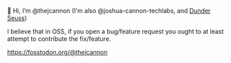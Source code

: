 👋 Hi, I’m @thejcannon (I'm also @joshua-cannon-techlabs, and [Dunder Seuss](https://www.youtube.com/watch?v=CSpzTx-S8B0))

I believe that in OSS, if you open a bug/feature request you ought to at least attempt to contribute the fix/feature.

https://fosstodon.org/@thejcannon
